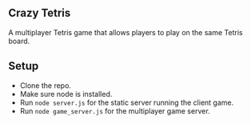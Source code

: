 ## Crazy Tetris

A multiplayer Tetris game that allows players to play on the same Tetris board.

## Setup

* Clone the repo.
* Make sure node is installed.
* Run `node server.js` for the static server running the client game.
* Run `node game_server.js` for the multiplayer game server.
